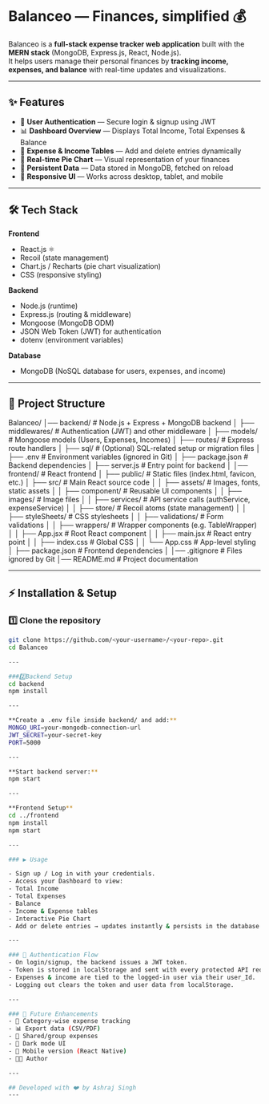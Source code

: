 # Balanceo — Finances, simplified 💰  

Balanceo is a **full-stack expense tracker web application** built with the **MERN stack** (MongoDB, Express.js, React, Node.js).  
It helps users manage their personal finances by **tracking income, expenses, and balance** with real-time updates and visualizations.  

---

## ✨ Features  

- 🔐 **User Authentication** — Secure login & signup using JWT  
- 📊 **Dashboard Overview** — Displays Total Income, Total Expenses & Balance  
- 📝 **Expense & Income Tables** — Add and delete entries dynamically  
- 🥧 **Real-time Pie Chart** — Visual representation of your finances  
- 💾 **Persistent Data** — Data stored in MongoDB, fetched on reload  
- 📱 **Responsive UI** — Works across desktop, tablet, and mobile  

---

## 🛠️ Tech Stack  

**Frontend**  
- React.js ⚛️  
- Recoil (state management)  
- Chart.js / Recharts (pie chart visualization)  
- CSS (responsive styling)  

**Backend**  
- Node.js (runtime)  
- Express.js (routing & middleware)  
- Mongoose (MongoDB ODM)  
- JSON Web Token (JWT) for authentication  
- dotenv (environment variables)  

**Database**  
- MongoDB (NoSQL database for users, expenses, and income)  

---

## 📂 Project Structure  

Balanceo/
│── backend/ # Node.js + Express + MongoDB backend
│ ├── middlewares/ # Authentication (JWT) and other middleware
│ ├── models/ # Mongoose models (Users, Expenses, Incomes)
│ ├── routes/ # Express route handlers
│ ├── sql/ # (Optional) SQL-related setup or migration files
│ ├── .env # Environment variables (ignored in Git)
│ ├── package.json # Backend dependencies
│ ├── server.js # Entry point for backend
│
│── frontend/ # React frontend
│ ├── public/ # Static files (index.html, favicon, etc.)
│ ├── src/ # Main React source code
│ │ ├── assets/ # Images, fonts, static assets
│ │ ├── component/ # Reusable UI components
│ │ ├── images/ # Image files
│ │ ├── services/ # API service calls (authService, expenseService)
│ │ ├── store/ # Recoil atoms (state management)
│ │ ├── styleSheets/ # CSS stylesheets
│ │ ├── validations/ # Form validations
│ │ ├── wrappers/ # Wrapper components (e.g. TableWrapper)
│ │ ├── App.jsx # Root React component
│ │ ├── main.jsx # React entry point
│ │ ├── index.css # Global CSS
│ │ └── App.css # App-level styling
│ ├── package.json # Frontend dependencies
│
│── .gitignore # Files ignored by Git
│── README.md # Project documentation

---

## ⚡ Installation & Setup  

### 1️⃣ Clone the repository  
```bash
git clone https://github.com/<your-username>/<your-repo>.git
cd Balanceo

---

###2️⃣Backend Setup
cd backend
npm install

---

**Create a .env file inside backend/ and add:**
MONGO_URI=your-mongodb-connection-url
JWT_SECRET=your-secret-key
PORT=5000

---

**Start backend server:**
npm start

---

**Frontend Setup**
cd ../frontend
npm install
npm start

---

### ▶️ Usage

- Sign up / Log in with your credentials.
- Access your Dashboard to view:
- Total Income
- Total Expenses
- Balance
- Income & Expense tables
- Interactive Pie Chart
- Add or delete entries → updates instantly & persists in the database.

---

### 🔐 Authentication Flow
- On login/signup, the backend issues a JWT token.
- Token is stored in localStorage and sent with every protected API request.
- Expenses & income are tied to the logged-in user via their user_Id.
- Logging out clears the token and user data from localStorage.

---

### 🚀 Future Enhancements
- 📂 Category-wise expense tracking
- 📊 Export data (CSV/PDF)
- 👥 Shared/group expenses
- 🌙 Dark mode UI
- 📱 Mobile version (React Native)
- 🧑‍💻 Author

---

## Developed with ❤️ by Ashraj Singh
---
